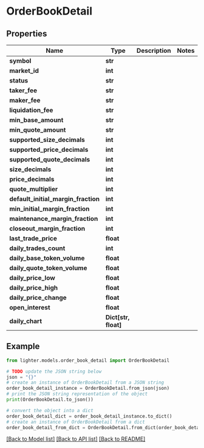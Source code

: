 # OrderBookDetail


## Properties

Name | Type | Description | Notes
------------ | ------------- | ------------- | -------------
**symbol** | **str** |  | 
**market_id** | **int** |  | 
**status** | **str** |  | 
**taker_fee** | **str** |  | 
**maker_fee** | **str** |  | 
**liquidation_fee** | **str** |  | 
**min_base_amount** | **str** |  | 
**min_quote_amount** | **str** |  | 
**supported_size_decimals** | **int** |  | 
**supported_price_decimals** | **int** |  | 
**supported_quote_decimals** | **int** |  | 
**size_decimals** | **int** |  | 
**price_decimals** | **int** |  | 
**quote_multiplier** | **int** |  | 
**default_initial_margin_fraction** | **int** |  | 
**min_initial_margin_fraction** | **int** |  | 
**maintenance_margin_fraction** | **int** |  | 
**closeout_margin_fraction** | **int** |  | 
**last_trade_price** | **float** |  | 
**daily_trades_count** | **int** |  | 
**daily_base_token_volume** | **float** |  | 
**daily_quote_token_volume** | **float** |  | 
**daily_price_low** | **float** |  | 
**daily_price_high** | **float** |  | 
**daily_price_change** | **float** |  | 
**open_interest** | **float** |  | 
**daily_chart** | **Dict[str, float]** |  | 

## Example

```python
from lighter.models.order_book_detail import OrderBookDetail

# TODO update the JSON string below
json = "{}"
# create an instance of OrderBookDetail from a JSON string
order_book_detail_instance = OrderBookDetail.from_json(json)
# print the JSON string representation of the object
print(OrderBookDetail.to_json())

# convert the object into a dict
order_book_detail_dict = order_book_detail_instance.to_dict()
# create an instance of OrderBookDetail from a dict
order_book_detail_from_dict = OrderBookDetail.from_dict(order_book_detail_dict)
```
[[Back to Model list]](../README.md#documentation-for-models) [[Back to API list]](../README.md#documentation-for-api-endpoints) [[Back to README]](../README.md)


